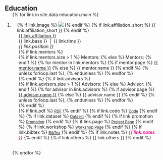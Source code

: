<h2 id="education" style="margin: 2px 0px -15px;">Education</h2>

<div class="publications">
<ol class="bibliography">

{% for link in site.data.education.main %}

<li>
<div class="pub-row">
  <div class="col-sm-3 abbr" style="position: relative;padding-right: 15px;padding-left: 15px;">
    {% if link.image %} 
    <img src="{{ link.image }}" class="teaser1 img-fluid z-depth-1" style="width=100%;height=40%">
    {% endif %}
    {% if link.affiliation_short %} 
    <abbr class="badge">{{ link.affiliation_short }}</abbr>
    {% endif %}
  </div>
  <div class="col-sm-9" style="position: relative;padding-right: 15px;padding-left: 20px;">
      <div class="affiliation"><a href="{{ link.website }}">{{ link.affiliation }}</a></div>
      <div class="time">{{ link.base }}&nbsp;&nbsp;|&nbsp;&nbsp;{{ link.time }}</div>
      <div class="position"><em>{{ link.position }}</em></div>
      {% if link.mentors %} 
      <div class="mentors">
        {% if link.mentors.size > 1 %}
            Mentors:
        {% else %}
            Mentors:
        {% endif %}
        {% for mentor in link.mentors %}
            {% if mentor.page %}
                <a href="{{ mentor.page }}">{{ mentor.name }}</a>
            {% else %}
                {{ mentor.name }}
            {% endif %}
            {% unless forloop.last %}, {% endunless %}
        {% endfor %}
      </div>
      {% endif %}
      {% if link.advisors %} 
      <div class="advisors">
        {% if link.advisors.size > 1 %}
            Advisors:
        {% else %}
            Advisor:
        {% endif %}
        {% for advisor in link.advisors %}
            {% if advisor.page %}
                <a href="{{ advisor.page }}">{{ advisor.name }}</a>
            {% else %}
                {{ advisor.name }}
            {% endif %}
            {% unless forloop.last %}, {% endunless %}
        {% endfor %}
      </div>
      {% endif %}
    <div class="links">
      {% if link.pdf %} 
      <a href="{{ link.pdf }}" class="btn btn-sm z-depth-0" role="button" target="_blank" style="font-size:12px;">PDF</a>
      {% endif %}
      {% if link.code %} 
      <a href="{{ link.code }}" class="btn btn-sm z-depth-0" role="button" target="_blank" style="font-size:12px;">Code</a>
      {% endif %}
      {% if link.dataset %} 
      <a href="{{ link.dataset }}" class="btn btn-sm z-depth-0" role="button" target="_blank" style="font-size:12px;">Dataset</a>
      {% endif %}
      {% if link.promotion %} 
      <a href="{{ link.promotion }}" class="btn btn-sm z-depth-0" role="button" target="_blank" style="font-size:12px;">Promotion</a>
      {% endif %}
      {% if link.page %} 
      <a href="{{ link.page }}" class="btn btn-sm z-depth-0" role="button" target="_blank" style="font-size:12px;">Project Page</a>
      {% endif %}
      {% if link.workshop %} 
      <a href="{{ link.workshop }}" class="btn btn-sm z-depth-0" role="button" target="_blank" style="font-size:12px;">Workshop Page</a>
      {% endif %}
      {% if link.bibtex %} 
      <a href="{{ link.bibtex }}" class="btn btn-sm z-depth-0" role="button" target="_blank" style="font-size:12px;">BibTex</a>
      {% endif %}
      {% if link.notes %} 
      <strong> <i style="color:deeppink">{{ link.notes }}</i></strong>
      {% endif %}
      {% if link.others %} 
      {{ link.others }}
      {% endif %}
    </div>
  </div>
</div>
</li>

<br>

{% endfor %}

</ol>
</div>

